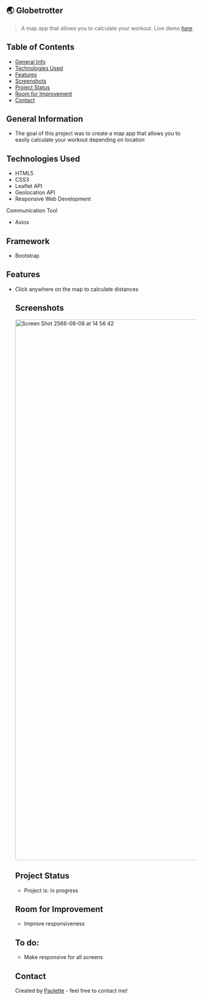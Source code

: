 ## 🌏 Globetrotter
> A map app that allows you to calculate your workout.
> Live demo [_here_](https://visit-globetrotter.netlify.app).

## Table of Contents
* [General Info](#general-information)
* [Technologies Used](#technologies-used)
* [Features](#features)
* [Screenshots](#screenshots)
* [Project Status](#project-status)
* [Room for Improvement](#room-for-improvement)
* [Contact](#contact)


## General Information
<ul><li>The goal of this project was to create a map app that allows you to easily calculate your workout depending on location</li></ul>


## Technologies Used
<ul>
  <li>HTML5</li>
  <li>CSS3</li>
  <li>Leaflet API</li>
   <li>Geolocation API</li>
  <li>Responsive Web Development</li> </ul>
  
  
  Communication Tool
<ul>
  <li>Axios</li></ul>
  
 ## Framework 
<ul>
  <li>Bootstrap</li></ul>
  



## Features

<ul>
  <li>Click anywhere on the map to calculate distances</li>
 


## Screenshots

<img width="1436" alt="Screen Shot 2566-08-08 at 14 56 42" src="https://github.com/Paulette-Zaldivar-Flores/Globetrotter/assets/96970580/eee38065-de49-418e-b396-772887a19140">





## Project Status
<ul>
<li>Project is: in progress</li></ul>


## Room for Improvement
<ul>
  <li>Improve responsiveness</li></ul>



## To do:
<ul>
  <li>Make responsive for all screens</li></ul>


## Contact
Created by [Paulette](https://paulette-zaldivar-flores.netlify.app/) - feel free to contact me!

